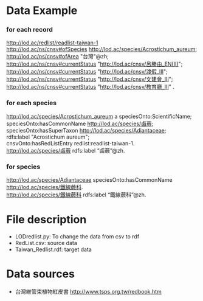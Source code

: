 Data Example
==
### for each record
<http://lod.ac/redlist/readlist-taiwan-1>  
	<http://lod.ac/ns/cnsv#ofSpecies> <http://lod.ac/species/Acrostichum_aureum>;  
	<http://lod.ac/ns/cnsv#ofArea> "台灣"@zh;  
	<http://lod.ac/ns/cnsv#currentStatus> "http://lod.ac/cnsv/呂勝由_EN(II)";  
	<http://lod.ac/ns/cnsv#currentStatus> "http://lod.ac/cnsv/渡假_III";  
	<http://lod.ac/ns/cnsv#currentStatus> "http://lod.ac/cnsv/文建會_III";  
	<http://lod.ac/ns/cnsv#currentStatus> "http://lod.ac/cnsv/教育廳_III" .  

### for each species
<http://lod.ac/species/Acrostichum_aureum> a speciesOnto:ScientificName;  
	speciesOnto:hasCommonName <http://lod.ac/species/鹵蕨>;  
	speciesOnto:hasSuperTaxon <http://lod.ac/species/Adiantaceae>;  
	rdfs:label "Acrostichum aureum";  
	cnsvOnto:hasRedListEntry redlist:readlist-taiwan-1.  
	<http://lod.ac/species/鹵蕨> rdfs:label “鹵蕨”@zh.  

### for species
<http://lod.ac/species/Adiantaceae> speciesOnto:hasCommonName <http://lod.ac/species/鐵線蕨科>.  
<http://lod.ac/species/鐵線蕨科> rdfs:label “鐵線蕨科”@zh.  

File description
==
- LODredlist.py: To change the data from csv to rdf
- RedList.csv: source data
- Taiwan_Redlist.rdf: target data

Data sources
==
- 台灣維管束植物紅皮書 http://www.tsps.org.tw/redbook.htm
